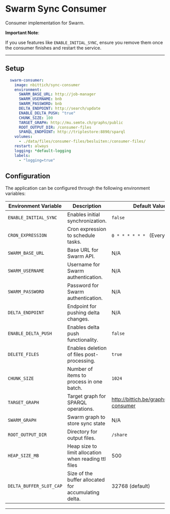 # Swarm Sync Consumer

Consumer implementation for Swarm.

**Important Note**:

If you use features like `ENABLE_INITIAL_SYNC`,
ensure you remove them once the consumer finishes and restart the service.

---

## Setup

```yml
  swarm-consumer:
    image: nbittich/sync-consumer
    environment:
      SWARM_BASE_URL: http://job-manager
      SWARM_USERNAME: bnb
      SWARM_PASSWORD: bnb
      DELTA_ENDPOINT: http://search/update
      ENABLE_DELTA_PUSH: "true"
      CHUNK_SIZE: 100
      TARGET_GRAPH: http://mu.semte.ch/graphs/public
      ROOT_OUTPUT_DIR: /consumer-files
      SPARQL_ENDPOINT: http://triplestore:8890/sparql
    volumes:
      - ./data/files/consumer-files/besluiten:/consumer-files/
    restart: always
    logging: *default-logging
    labels:
      - "logging=true"
```

## Configuration

The application can be configured through the following environment variables:

| **Environment Variable** | **Description**                                      | **Default Value**                       | **Required** |
| ------------------------ | ---------------------------------------------------- | --------------------------------------- | ------------ |
| `ENABLE_INITIAL_SYNC`    | Enables initial synchronization.                     | `false`                                 | No           |
| `CRON_EXPRESSION`        | Cron expression to schedule tasks.                   | `0 * * * * * * ` (Every hour)           | No           |
| `SWARM_BASE_URL`         | Base URL for Swarm API.                              | N/A                                     | Yes          |
| `SWARM_USERNAME`         | Username for Swarm authentication.                   | N/A                                     | Yes          |
| `SWARM_PASSWORD`         | Password for Swarm authentication.                   | N/A                                     | Yes          |
| `DELTA_ENDPOINT`         | Endpoint for pushing delta changes.                  | N/A                                     | No           |
| `ENABLE_DELTA_PUSH`      | Enables delta push functionality.                    | `false`                                 | No           |
| `DELETE_FILES`           | Enables deletion of files post-processing.           | `true`                                  | No           |
| `CHUNK_SIZE`             | Number of items to process in one batch.             | `1024`                                  | No           |
| `TARGET_GRAPH`           | Target graph for SPARQL operations.                  | http://bittich.be/graphs/swarm-consumer | No           |
| `SWARM_GRAPH`            | Swarm graph to store sync state                      | N/A                                     | Yes          |
| `ROOT_OUTPUT_DIR`        | Directory for output files.                          | `/share`                                | No           |
| `HEAP_SIZE_MB`           | Heap size to limit allocation when reading ttl files | 500                                     | No           |
| `DELTA_BUFFER_SLOT_CAP`  | Size of the buffer allocated for accumulating delta. | 32768 (default)                         | No           |

---
